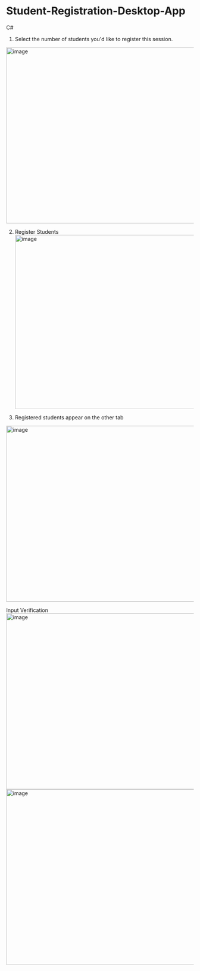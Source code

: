 # Student-Registration-Desktop-App
C# 

1. Select the number of students you'd like to register this session.
<img width="796" height="472" alt="image" src="https://github.com/user-attachments/assets/d1b7986d-b76f-4e48-9e07-7e7a0a229245" />

2. Register Students
   <img width="790" height="467" alt="image" src="https://github.com/user-attachments/assets/771f26db-4bce-4c21-92ec-19f401edd2cd" />

3. Registered students appear on the other tab

<img width="789" height="472" alt="image" src="https://github.com/user-attachments/assets/d65af98f-297c-41a8-a08f-a84fe418c03c" />


Input Verification
<img width="795" height="472" alt="image" src="https://github.com/user-attachments/assets/cd7ae297-19b6-4454-befe-ecd5f9d6b9ef" />
<img width="788" height="471" alt="image" src="https://github.com/user-attachments/assets/ae83cebc-0e43-4fad-9d73-19326ee32c64" />

